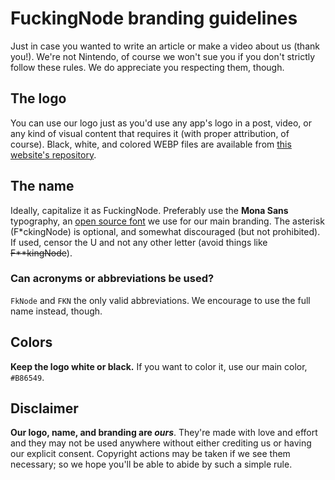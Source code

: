 # FuckingNode branding guidelines

Just in case you wanted to write an article or make a video about us (thank you!). We're not Nintendo, of course we won't sue you if you don't strictly follow these rules. We do appreciate you respecting them, though.

## The logo

You can use our logo just as you'd use any app's logo in a post, video, or any kind of visual content that requires it (with proper attribution, of course). Black, white, and colored WEBP files are available from [this website's repository](https://github.com/FuckingNode/fuckingnode.github.io/tree/main/docs).

## The name

Ideally, capitalize it as FuckingNode. Preferably use the **Mona Sans** typography, an [open source font](https://github.com/mona-sans) we use for our main branding. The asterisk (F\*ckingNode) is optional, and somewhat discouraged (but not prohibited). If used, censor the U and not any other letter (avoid things like <s>F\*\*kingNode</s>).

### Can acronyms or abbreviations be used?

`FkNode` and `FKN` the only valid abbreviations. We encourage to use the full name instead, though.

## Colors

**Keep the logo white or black.** If you want to color it, use our main color, `#B86549`.

## Disclaimer

**Our logo, name, and branding are _ours_**. They're made with love and effort and they may not be used anywhere without either crediting us or having our explicit consent. Copyright actions may be taken if we see them necessary; so we hope you'll be able to abide by such a simple rule.
